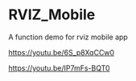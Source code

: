 # RVIZ_Mobile
A function demo for rviz mobile app

https://youtu.be/6S_p8XqCCw0

https://youtu.be/IP7mFs-BQT0
